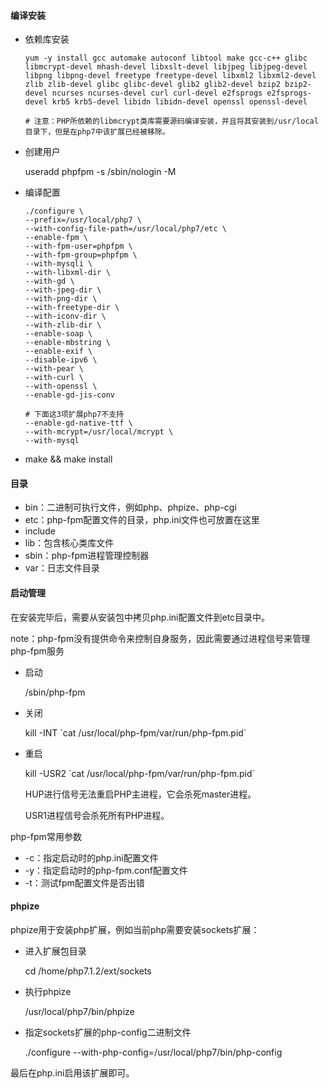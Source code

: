 #### 编译安装

- 依赖库安装

  ```
  yum -y install gcc automake autoconf libtool make gcc-c++ glibc libmcrypt-devel mhash-devel libxslt-devel libjpeg libjpeg-devel libpng libpng-devel freetype freetype-devel libxml2 libxml2-devel zlib zlib-devel glibc glibc-devel glib2 glib2-devel bzip2 bzip2-devel ncurses ncurses-devel curl curl-devel e2fsprogs e2fsprogs-devel krb5 krb5-devel libidn libidn-devel openssl openssl-devel

  # 注意：PHP所依赖的libmcrypt类库需要源码编译安装，并且将其安装到/usr/local目录下，但是在php7中该扩展已经被移除。
  ```

- 创建用户

  useradd phpfpm -s /sbin/nologin -M

- 编译配置

  ```
  ./configure \
  --prefix=/usr/local/php7 \
  --with-config-file-path=/usr/local/php7/etc \
  --enable-fpm \
  --with-fpm-user=phpfpm \
  --with-fpm-group=phpfpm \
  --with-mysqli \
  --with-libxml-dir \
  --with-gd \
  --with-jpeg-dir \
  --with-png-dir \
  --with-freetype-dir \
  --with-iconv-dir \
  --with-zlib-dir \
  --enable-soap \
  --enable-mbstring \
  --enable-exif \
  --disable-ipv6 \
  --with-pear \
  --with-curl \
  --with-openssl \
  --enable-gd-jis-conv

  # 下面这3项扩展php7不支持
  --enable-gd-native-ttf \
  --with-mcrypt=/usr/local/mcrypt \
  --with-mysql
  ```

- make && make install




#### 目录

- bin：二进制可执行文件，例如php、phpize、php-cgi
- etc：php-fpm配置文件的目录，php.ini文件也可放置在这里
- include
- lib：包含核心类库文件
- sbin：php-fpm进程管理控制器
- var：日志文件目录




#### 启动管理

在安装完毕后，需要从安装包中拷贝php.ini配置文件到etc目录中。

note：php-fpm没有提供命令来控制自身服务，因此需要通过进程信号来管理php-fpm服务

- 启动

  /sbin/php-fpm

- 关闭

  kill -INT \`cat /usr/local/php-fpm/var/run/php-fpm.pid`

- 重启

  kill -USR2 \`cat /usr/local/php-fpm/var/run/php-fpm.pid`

  HUP进行信号无法重启PHP主进程，它会杀死master进程。

  USR1进程信号会杀死所有PHP进程。

php-fpm常用参数
- -c：指定启动时的php.ini配置文件
- -y：指定启动时的php-fpm.conf配置文件
- -t：测试fpm配置文件是否出错




#### phpize

phpize用于安装php扩展，例如当前php需要安装sockets扩展：

- 进入扩展包目录

  cd /home/php7.1.2/ext/sockets

- 执行phpize

  /usr/local/php7/bin/phpize

- 指定sockets扩展的php-config二进制文件

  ./configure --with-php-config=/usr/local/php7/bin/php-config

最后在php.ini启用该扩展即可。









